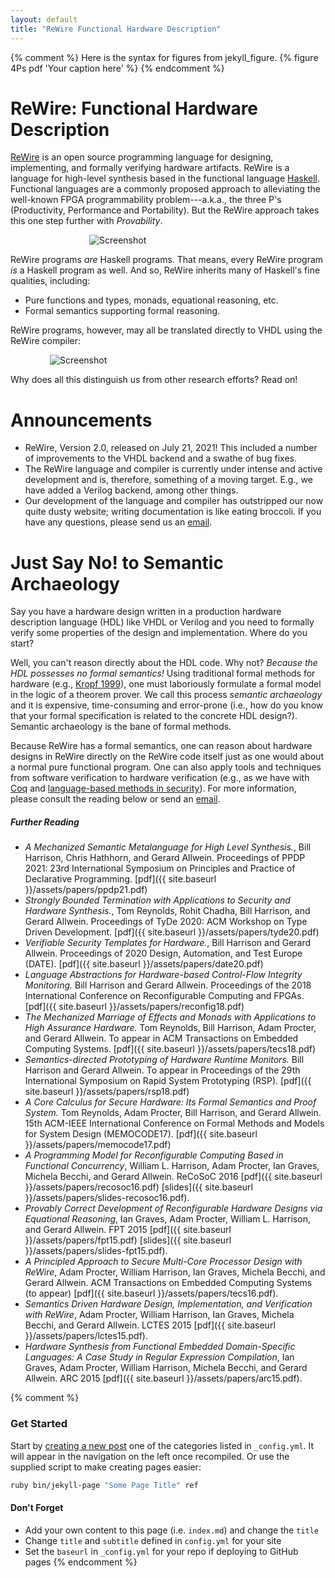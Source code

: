 ```yaml
---
layout: default
title: "ReWire Functional Hardware Description"
---
```


{% comment %} Here is the syntax for figures from jekyll_figure.
{% figure 4Ps pdf 'Your caption here' %}
{% endcomment %}

# __ReWire: Functional Hardware Description__

[ReWire](https://github.com/mu-chaco/ReWire) is an open source programming language for designing, implementing, and formally verifying hardware artifacts. ReWire is a language for high-level synthesis based in the functional language [Haskell](https://www.haskell.org). Functional languages are a commonly proposed approach to alleviating the well-known FPGA programmability problem---a.k.a., the three P's (Productivity, Performance and Portability). But the ReWire approach takes this one step further with _Provability_.


<img src="{{ site.baseurl }}/images/4Ps.png" style="display: block; margin: 0 auto; max-width: 50%;" alt="Screenshot" />

ReWire programs _are_ Haskell programs. That means, every ReWire program _is_ a Haskell program as well. And so, ReWire inherits many of Haskell's fine qualities, including:

* Pure functions and types, monads, equational reasoning, etc.
* Formal semantics supporting formal reasoning.


ReWire programs, however, may all be translated directly to VHDL using the ReWire compiler:

<img src="{{ site.baseurl }}/images/ReWire.png" style="display: block; margin: 0 auto; max-width: 75%;" alt="Screenshot" />


Why does all this distinguish us from other research efforts? Read on!

# __Announcements__
* ReWire, Version 2.0, released on July 21, 2021! This included a number of improvements to the VHDL backend and a swathe of bug fixes.
* The ReWire language and compiler is currently under intense and active development and is, therefore, something of a moving target. E.g., we have added a Verilog backend, among other things.
* Our development of the language and compiler has outstripped our now quite dusty website; writing documentation is like eating broccoli. If you have any questions, please send us an [email](mailto:rewire.questions@gmail.com).

# __Just Say No! to Semantic Archaeology__

Say you have a hardware design written in a production hardware description language (HDL) like VHDL or Verilog and you need to formally verify some properties of the design and implementation. Where do you start?

Well, you can't reason directly about the HDL code. Why not? _Because the HDL possesses no formal semantics!_ Using traditional formal methods for hardware (e.g., [Kropf 1999](http://dl.acm.org/citation.cfm?id=519876)), one must laboriously formulate a formal model in the logic of a theorem prover. We call this process _semantic archaeology_ and it is expensive, time-consuming and error-prone (i.e., how do you know that your formal specification is related to the concrete HDL design?). Semantic archaeology is the bane of formal methods.

Because ReWire has a formal semantics, one can reason about hardware designs in ReWire directly on the ReWire code itself just as one would about a normal pure functional program. One can also apply tools and techniques from software verification to hardware verification (e.g., as we have with [Coq](https://coq.inria.fr) and [language-based methods in security](http://dl.acm.org/citation.cfm?id=1662663)). For more information, please consult the reading below or send an [email](mailto:rewire.questions@gmail.com).




##### __Further Reading__

* _A Mechanized Semantic Metalanguage for High Level Synthesis._, Bill Harrison, Chris Hathhorn, and Gerard Allwein. Proceedings of PPDP 2021: 23rd International Symposium on Principles and Practice of Declarative Programming. [pdf]({{ site.baseurl }}/assets/papers/ppdp21.pdf)
* _Strongly Bounded Termination with Applications to Security and Hardware Synthesis._, Tom Reynolds, Rohit Chadha, Bill Harrison, and Gerard Allwein. Proceedings of TyDe 2020: ACM Workshop on Type Driven Development. [pdf]({{ site.baseurl }}/assets/papers/tyde20.pdf)
* _Verifiable Security Templates for Hardware._, Bill Harrison and Gerard Allwein. Proceedings of 2020 Design, Automation, and Test Europe (DATE). [pdf]({{ site.baseurl }}/assets/papers/date20.pdf)
* _Language Abstractions for Hardware-based Control-Flow Integrity Monitoring._ Bill Harrison and Gerard Allwein. Proceedings of the 2018 International Conference on Reconfigurable Computing and FPGAs. [pdf]({{ site.baseurl }}/assets/papers/reconfig18.pdf)  
* _The Mechanized Marriage of Effects and Monads with Applications to High Assurance Hardware._ Tom Reynolds, Bill Harrison, Adam Procter, and Gerard Allwein. To appear in ACM Transactions on Embedded Computing Systems. [pdf]({{ site.baseurl }}/assets/papers/tecs18.pdf)
* _Semantics-directed Prototyping of Hardware Runtime Monitors._ Bill Harrison and Gerard Allwein. To appear in Proceedings of the 29th International Symposium on Rapid System Prototyping (RSP). [pdf]({{ site.baseurl }}/assets/papers/rsp18.pdf)
* _A Core Calculus for Secure Hardware: Its Formal Semantics and Proof System._ Tom Reynolds, Adam Procter, Bill Harrison, and Gerard Allwein. 15th ACM-IEEE International Conference on Formal Methods and Models for System Design (MEMOCODE17). [pdf]({{ site.baseurl }}/assets/papers/memocode17.pdf)
* _A Programming Model for Reconfigurable Computing Based in Functional Concurrency_, William L. Harrison, Adam Procter, Ian Graves, Michela Becchi, and Gerard Allwein. ReCoSoC 2016 [pdf]({{ site.baseurl }}/assets/papers/recosoc16.pdf) [slides]({{ site.baseurl }}/assets/papers/slides-recosoc16.pdf).
* _Provably Correct Development of Reconfigurable Hardware Designs via Equational Reasoning_, Ian Graves, Adam Procter, William L. Harrison, and Gerard Allwein. FPT 2015 [pdf]({{ site.baseurl }}/assets/papers/fpt15.pdf) [slides]({{ site.baseurl }}/assets/papers/slides-fpt15.pdf).
* _A Principled Approach to Secure Multi-Core Processor Design with ReWire_, Adam Procter, William Harrison, Ian Graves, Michela Becchi, and Gerard Allwein. ACM Transactions on Embedded Computing Systems (to appear) [pdf]({{ site.baseurl }}/assets/papers/tecs16.pdf).
* _Semantics Driven Hardware Design, Implementation, and Verification with ReWire_, Adam Procter, William Harrison, Ian Graves, Michela Becchi, and Gerard Allwein. LCTES 2015 [pdf]({{ site.baseurl }}/assets/papers/lctes15.pdf).
* _Hardware Synthesis from Functional Embedded Domain-Specific Languages:
A Case Study in Regular Expression Compilation_, Ian Graves, Adam Procter, William Harrison, Michela Becchi, and Gerard Allwein. ARC 2015 [pdf]({{ site.baseurl }}/assets/papers/arc15.pdf).

{% comment %}
### Get Started

Start by [creating a new post](http://jekyllrb.com/docs/posts/) one of the categories listed in `_config.yml`. It will appear in the navigation on the left once recompiled. Or use the supplied script to make creating pages easier:

```bash
ruby bin/jekyll-page "Some Page Title" ref
```

#### Don't Forget

- Add your own content to this page (i.e. `index.md`) and change the `title`
- Change `title` and `subtitle` defined in `config.yml` for your site
- Set the `baseurl` in `_config.yml` for your repo if deploying to GitHub pages
{% endcomment %}
